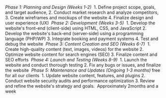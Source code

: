 ‎*Phase 1: Planning and Design (Weeks 1-2)*
‎
‎1. Define project scope, goals, and target audience,
‎2. Conduct market research and analyze competitors,
‎3. Create wireframes and mockups of the website
‎4. Finalize design and user experience (UX)
‎
‎*Phase 2: Development (Weeks 3-5)*
‎
‎1. Develop the website's front-end (client-side) using HTML, CSS, and JavaScript
‎2. Develop the website's back-end (server-side) using a programming language (PHP/WP)
‎3. Integrate booking and payment systems
‎4. Test and debug the website
‎
‎*Phase 3: Content Creation and SEO (Weeks 6-7)*
‎
‎1. Create high-quality content (text, images, videos) for the website
‎2. Optimize website content for search engines (SEO)
‎3. Finalize content and SEO efforts
‎
‎*Phase 4: Launch and Testing (Weeks 8-9)*
‎
‎1. Launch the website and conduct thorough testing
‎2. Fix any bugs or issues, and finalize the website
‎
‎*Phase 5: Maintenance and Updates (Ongoing 1-3 months)* free for all our clients
‎
‎1. Update website content, features, and plugins
‎2. Conduct website security audits and performance optimization
‎3. Review and refine the website's strategy and goals. 
‎
Approximately 2months and a week